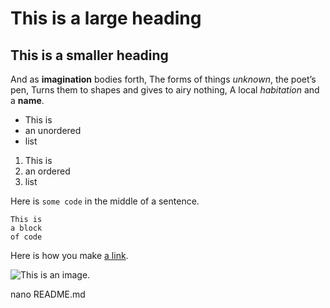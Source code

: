 # This is a large heading
 
## This is a smaller heading
 
And as **imagination** bodies forth,
The forms of things *unknown*, the poet’s pen,
Turns them to shapes and gives to airy nothing,
A local *habitation* and a **name**.
 
- This is
- an unordered
- list
 
1. This is
2. an ordered
3. list
 
Here is `some code` in the middle of a sentence.
 
```
This is
a block
of code
```
 
Here is how you make [a link](https://www.wikipedia.org/).
 
![This is an image.](https://github.com/yihui/xaringan/releases/download/v0.0.2/karl-moustache.jpg)
 
nano README.md

